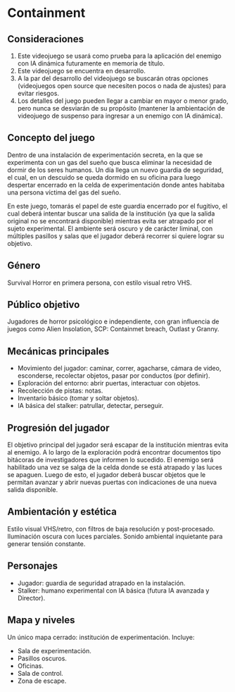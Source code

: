 # Containment

## Consideraciones
1) Este videojuego se usará como prueba para la aplicación del enemigo con IA dinámica futuramente en memoria de título.
2) Este videojuego se encuentra en desarrollo.
3) A la par del desarrollo del videojuego se buscarán otras opciones (videojuegos open source que necesiten pocos o nada de ajustes) para evitar riesgos.
4) Los detalles del juego pueden llegar a cambiar en mayor o menor grado, pero nunca se desviarán de su propósito (mantener la ambientación de videojuego de suspenso para ingresar a un enemigo con IA dinámica).

## Concepto del juego
Dentro de una instalación de experimentación secreta, en la que se experimenta con un gas del sueño que busca eliminar la necesidad de dormir de los seres humanos. Un día llega un nuevo guardia de seguridad, el cual, en un descuido se queda dormido en su oficina para luego despertar encerrado en la celda de experimentación donde antes habitaba una persona víctima del gas del sueño. 

En este juego, tomarás el papel de este guardia encerrado por el fugitivo, el cual deberá intentar buscar una salida de la institución (ya que la salida original no se encontrará disponible) mientras evita ser atrapado por el sujeto experimental. El ambiente será oscuro y de carácter liminal, con múltiples pasillos y salas que el jugador deberá recorrer si quiere lograr su objetivo. 

## Género
Survival Horror en primera persona, con estilo visual retro VHS.

## Público objetivo
Jugadores de horror psicológico e independiente, con gran influencia de juegos como Alien Insolation, SCP: Containmet breach, Outlast y Granny.

## Mecánicas principales
- Movimiento del jugador: caminar, correr, agacharse, cámara de video, esconderse, recolectar objetos, pasar por conductos (por definir).
- Exploración del entorno: abrir puertas, interactuar con objetos.
- Recolección de pistas: notas.
- Inventario básico (tomar y soltar objetos).
- IA básica del stalker: patrullar, detectar, perseguir.

## Progresión del jugador
El objetivo principal del jugador será escapar de la institución mientras evita al enemigo. A lo largo de la exploración podrá encontrar documentos tipo bitácoras de investigadores que informen lo sucedido. El enemigo será habilitado una vez se salga de la celda donde se está atrapado y las luces se apaguen.
Luego de esto, el jugador deberá buscar objetos que le permitan avanzar y abrir nuevas puertas con indicaciones de una nueva salida disponible.

## Ambientación y estética
Estilo visual VHS/retro, con filtros de baja resolución y post-procesado. Iluminación oscura con luces parciales. Sonido ambiental inquietante para generar tensión constante.

## Personajes
- Jugador: guardia de seguridad atrapado en la instalación.
- Stalker: humano experimental con IA básica (futura IA avanzada y Director).

## Mapa y niveles
Un único mapa cerrado: institución de experimentación. Incluye:
- Sala de experimentación.
- Pasillos oscuros.
- Oficinas.
- Sala de control.
- Zona de escape.



